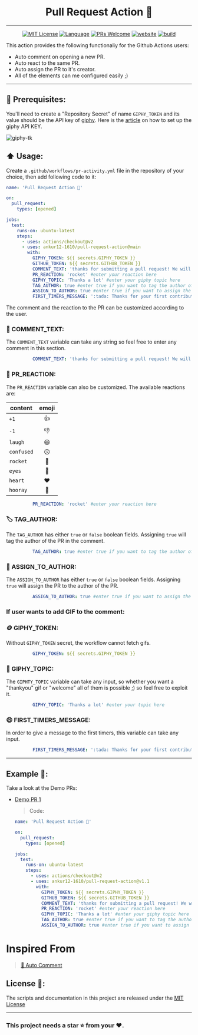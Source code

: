 <h1 align="center">Pull Request Action 🚀</h1>

---

<p align="center">
  <a href="/wow-actions/auto-comment/blob/master/LICENSE"><img alt="MIT License" src="https://img.shields.io/github/license/ankur12-1610/pull-request-action?style=flat-square"></a>
  <a href="https://www.typescriptlang.org" rel="nofollow"><img alt="Language" src="https://img.shields.io/badge/language-TypeScript-blue.svg?style=flat-square"></a>
  <a href="https://github.com/ankur12-1610/pull-request-action/pulls"><img alt="PRs Welcome" src="https://img.shields.io/badge/PRs-Welcome-brightgreen.svg?style=flat-square" ></a>
  <a href="https://github.com/marketplace/actions/pull-request-action" rel="nofollow"><img alt="website" src="https://img.shields.io/static/v1?label=&labelColor=505050&message=Marketplace&color=0076D6&style=flat-square&logo=google-chrome&logoColor=0076D6" ></a>
  <a href="https://github.com/ankur12-1610/pull-request-action/workflows/pr-activity.yml"><img alt="build" src="https://img.shields.io/github/workflow/status/wow-actions/auto-comment/Release/master?logo=github&style=flat-square" ></a>
</p>

This action provides the following functionaliy for the Github Actions users:

- Auto comment on opening a new PR.
- Auto react to the same PR.
- Auto assign the PR to it's creator.
- All of the elements can me configured easily ;)

---

## 📝 Prerequisites:

You'll need to create a "Repository Secret" of name `GIPHY_TOKEN` and its value should be the API key of [giphy](https://giphy.com/). Here is the [article](https://support.giphy.com/hc/en-us/articles/360020283431-Request-A-GIPHY-API-Key) on how to set up the giphy API KEY.

![giphy-tk](https://user-images.githubusercontent.com/76884959/147668001-4856c7f5-fe79-4ae8-a01d-fb9f1edef88f.png)

## :arrow_up: Usage:

Create a `.github/workflows/pr-activity.yml` file in the repository of your choice, then add following code to it:

```yaml
name: 'Pull Request Action 🚀'

on:
  pull_request:
    types: [opened]

jobs:
  test:
    runs-on: ubuntu-latest
    steps:
      - uses: actions/checkout@v2
      - uses: ankur12-1610/pull-request-action@main
        with:
          GIPHY_TOKEN: ${{ secrets.GIPHY_TOKEN }}
          GITHUB_TOKEN: ${{ secrets.GITHUB_TOKEN }}
          COMMENT_TEXT: 'thanks for submitting a pull request! We will try to review it as soon as we can :)' #enter your custom comment in the content variable
          PR_REACTION: 'rocket' #enter your reaction here
          GIPHY_TOPIC: 'Thanks a lot' #enter your giphy topic here
          TAG_AUTHOR: true #enter true if you want to tag the author of the pull request
          ASSIGN_TO_AUTHOR: true #enter true if you want to assign the pull request to the author of the pull request
          FIRST_TIMERS_MESSAGE: ':tada: Thanks for your first contribution in this repo!' #your custom message for the first timers

```

The comment and the reaction to the PR can be customized according to the user.

### 💬 COMMENT_TEXT:

The `COMMENT_TEXT` variable can take any string so feel free to enter any comment in this section.
```yml
          COMMENT_TEXT: 'thanks for submitting a pull request! We will try to review it as soon as we can :)' #enter your custom comment in the content variable

```

### 🚀 PR_REACTION:

The `PR_REACTION` variable can also be customized. The available reactions are:

| content    | emoji |
| ---------- | :---: |
| `+1`       |  👍   |
| `-1`       |  👎   |
| `laugh`    |  😄   |
| `confused` |  😕   |
| `rocket`   |  🚀   |
| `eyes`     |  👀   |
| `heart`    |  ❤️   |
| `hooray`   |  🎉   |
```yml
          PR_REACTION: 'rocket' #enter your reaction here
```


### 🏷️ TAG_AUTHOR:

The `TAG_AUTHOR` has either `true` or `false` boolean fields. Assigning `true` will tag the author of the PR in the comment.
```yml
          TAG_AUTHOR: true #enter true if you want to tag the author of the pull request or enter fase

```

### 🏁 ASSIGN_TO_AUTHOR:

The `ASSIGN_TO_AUTHOR` has either `true` or `false` boolean fields. Assigning `true` will assign the PR to the author of the PR.
```yml
          ASSIGN_TO_AUTHOR: true #enter true if you want to assign the pull request to the author or enter false

```

### If user wants to add GIF to the comment:

### 🪙 GIPHY_TOKEN:

Without `GIPHY_TOKEN` secret, the workflow cannot fetch gifs.
```yml
          GIPHY_TOKEN: ${{ secrets.GIPHY_TOKEN }}

```

### 📍 GIPHY_TOPIC:

The `GIPHTY_TOPIC` variable can take any input, so whether you want a "thankyou" gif or "welcome" all of them is possible ;) so feel free to exploit it.
```yml
          GIPHY_TOPIC: 'Thanks a lot' #enter your topic here

```

### 😄 FIRST_TIMERS_MESSAGE:

In order to give a message to the first timers, this variable can take any input.
```yml
          FIRST_TIMERS_MESSAGE: ':tada: Thanks for your first contribution in this repo!' #your custom message for the first timers

```

---

## Example 🍠:

Take a look at the Demo PRs:

- [Demo PR 1](https://github.com/ankur12-1610/pull-request-action/pull/40)

  > Code:

  ```yaml
  name: 'Pull Request Action 🚀'

  on:
    pull_request:
      types: [opened]

  jobs:
    test:
      runs-on: ubuntu-latest
      steps:
        - uses: actions/checkout@v2
        - uses: ankur12-1610/pull-request-action@v1.1
          with:
            GIPHY_TOKEN: ${{ secrets.GIPHY_TOKEN }}
            GITHUB_TOKEN: ${{ secrets.GITHUB_TOKEN }}
            COMMENT_TEXT: 'thanks for submitting a pull request! We will try to review it as soon as we can :)' #enter your custom comment in the content variable
            PR_REACTION: 'rocket' #enter your reaction here
            GIPHY_TOPIC: 'Thanks a lot' #enter your giphy topic here
            TAG_AUTHOR: true #enter true if you want to tag the author of the pull request
            ASSIGN_TO_AUTHOR: true #enter true if you want to assign the pull request to the author of the pull request
  ```


# Inspired From

> [:speech_balloon: Auto Comment](https://github.com/wow-actions/auto-comment)

## License 🔖:

The scripts and documentation in this project are released under the [MIT License](LICENSE)

---

### This project needs a **star** ⭐ from your ♥.
